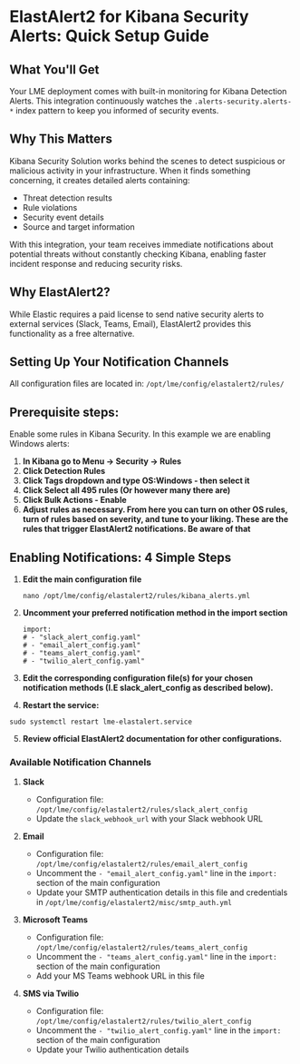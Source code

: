# ElastAlert2 for Kibana Security Alerts: Quick Setup Guide

## What You'll Get

Your LME deployment comes with built-in monitoring for Kibana Detection Alerts. This integration continuously watches the `.alerts-security.alerts-*` index pattern to keep you informed of security events.

## Why This Matters

Kibana Security Solution works behind the scenes to detect suspicious or malicious activity in your infrastructure. When it finds something concerning, it creates detailed alerts containing:
- Threat detection results
- Rule violations
- Security event details
- Source and target information

With this integration, your team receives immediate notifications about potential threats without constantly checking Kibana, enabling faster incident response and reducing security risks.

## Why ElastAlert2?

While Elastic requires a paid license to send native security alerts to external services (Slack, Teams, Email), ElastAlert2 provides this functionality as a free alternative.

## Setting Up Your Notification Channels

All configuration files are located in: ```/opt/lme/config/elastalert2/rules/```

## Prerequisite steps:

Enable some rules in Kibana Security. In this example we are enabling Windows alerts:

1. **In Kibana go to Menu -> Security -> Rules**
2. **Click Detection Rules**
3. **Click Tags dropdown and type OS:Windows - then select it**
4. **Click Select all 495 rules (Or however many there are)**
5. **Click Bulk Actions - Enable**
6. **Adjust rules as necessary. From here you can turn on other OS rules, turn of rules based on severity, and tune to your liking. These are the rules that trigger ElastAlert2 notifications. Be aware of that**

## Enabling Notifications: 4 Simple Steps

1. **Edit the main configuration file**
   ```
   nano /opt/lme/config/elastalert2/rules/kibana_alerts.yml
   ```

2. **Uncomment your preferred notification method in the import section**
   ```
   import:
   # - "slack_alert_config.yaml"
   # - "email_alert_config.yaml"
   # - "teams_alert_config.yaml"
   # - "twilio_alert_config.yaml"
   ```
3. **Edit the corresponding configuration file(s) for your chosen notification methods (I.E slack_alert_config as described below).**

4. **Restart the service:**

```
sudo systemctl restart lme-elastalert.service
```
5. **Review official ElastAlert2 documentation for other configurations.**

### Available Notification Channels

1. **Slack**
   - Configuration file: ```/opt/lme/config/elastalert2/rules/slack_alert_config```
   - Update the `slack_webhook_url` with your Slack webhook URL

2. **Email**
   - Configuration file: ```/opt/lme/config/elastalert2/rules/email_alert_config```
   - Uncomment the `- "email_alert_config.yaml"` line in the `import:` section of the main configuration
   - Update your SMTP authentication details in this file and credentials in ```/opt/lme/config/elastalert2/misc/smtp_auth.yml```

3. **Microsoft Teams**
   - Configuration file: ```/opt/lme/config/elastalert2/rules/teams_alert_config```
   - Uncomment the `- "teams_alert_config.yaml"` line in the `import:` section of the main configuration
   - Add your MS Teams webhook URL in this file

4. **SMS via Twilio**
   - Configuration file: ```/opt/lme/config/elastalert2/rules/twilio_alert_config```
   - Uncomment the `- "twilio_alert_config.yaml"` line in the `import:` section of the main configuration
   - Update your Twilio authentication details